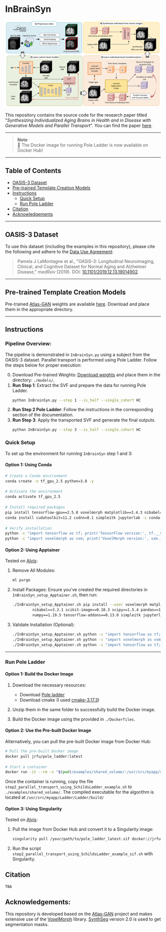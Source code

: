 # InBrainSyn

![Pipeline](./figs/pipeline.png)

This repository contains the source code for the research paper titled "*Synthesizing Individualized Aging Brains in Health and in Disease with Generative Models and Parallel Transport*". You can find the paper [here](xxx).

---

> **Note**  
> 🚀 The Docker image for running Pole Ladder is now available on Docker Hub!

---

## Table of Contents
- [OASIS-3 Dataset](#oasis-3-dataset)
- [Pre-trained Template Creation Models](#pre-trained-template-creation-models)
- [Instructions](#instructions)
  - [Quick Setup](#quick-setup)
  - [Run Pole Ladder](#run-pole-ladder)
- [Citation](#citation)
- [Acknowledgements](#acknowledgements)

---

## OASIS-3 Dataset

To use this dataset (including the examples in this repository), please cite the following and adhere to the [Data Use Agreement](https://www.oasis-brains.org/#access):

> Pamela J LaMontagne et al., "OASIS-3: Longitudinal Neuroimaging, Clinical, and Cognitive Dataset for Normal Aging and Alzheimer Disease," *medRxiv* (2019). DOI: [10.1101/2019.12.13.19014902](https://doi.org/10.1101/2019.12.13.19014902).

---

## Pre-trained Template Creation Models

Pre-trained [Atlas-GAN](https://github.com/neel-dey/Atlas-GAN) weights are available [here](https://github.com/Fjr9516/InBrainSyn/releases/tag/v1.0.0). Download and place them in the appropriate directory.

---

## Instructions

### Pipeline Overview:
The pipeline is demonstrated in `InBrainSyn.py` using a subject from the OASIS-3 dataset. Parallel transport is performed using Pole Ladder. Follow the steps below for proper execution:

0. Download Pre-trained Weights: [Download weights](https://github.com/Fjr9516/InBrainSyn/releases/tag/v1.0.0) and place them in the directory: `./models/`.
1. **Run Step 1**: Extract the SVF and prepare the data for running Pole Ladder.
   ```bash
   python InBrainSyn.py --step 1 --is_half --single_cohort HC
   ```
2. **Run Step 2 Pole Ladder**: Follow the instructions in the corresponding section of the documentation.
3. **Run Step 3**: Apply the transported SVF and generate the final outputs.
   ```bash
   python InBrainSyn.py --step 3 --is_half --single_cohort HC
   ```

### Quick Setup
To set up the environment for running `InBrainSyn` step 1 and 3:

#### Option 1: Using Conda
```bash
# Create a Conda environment
conda create -n tf_gpu_2.5 python=3.8 -y

# Activate the environment
conda activate tf_gpu_2.5

# Install required packages
pip install tensorflow-gpu==2.5.0 voxelmorph matplotlib==3.4.3 nibabel==3.2.1 scikit-image==0.18.3 scipy==1.5.4 pandas==1.2.3 numpy==1.19.5 tensorflow-addons==0.13.0
conda install cudatoolkit=11.2 cudnn=8.1 simpleitk jupyterlab -c conda-forge

# Verify installation
python -c "import tensorflow as tf; print('TensorFlow version:', tf.__version__)"
python -c "import voxelmorph as vxm; print('VoxelMorph version:', vxm.__version__)"
```
#### Option 2: Using Apptainer
Tested on [Alvis](https://www.c3se.chalmers.se/about/Alvis/):

1. Remove All Modules:
   ```bash
   ml purge
   ```

2. Install Packages:
   Ensure you’ve created the required directories in `InBrainSyn_setup_Apptainer.sh`, then run:
   ```bash
   ./InBrainSyn_setup_Apptainer.sh pip install --user voxelmorph matplotlib==3.4.3 \
            nibabel==3.2.1 scikit-image==0.18.3 scipy==1.5.4 pandas==1.2.3 \
            numpy==1.19.5 tensorflow-addons==0.13.0 simpleitk jupyterlab
   ```

3. Validate Installation (Optional):
   ```bash
   ./InBrainSyn_setup_Apptainer.sh python -c "import tensorflow as tf; print('TensorFlow version:', tf.__version__)"
   ./InBrainSyn_setup_Apptainer.sh python -c "import voxelmorph as vxm; print('VoxelMorph version:', vxm.__version__)"
   ./InBrainSyn_setup_Apptainer.sh python -c "import tensorflow as tf; print('GPUs:', tf.config.list_physical_devices('GPU'))"
   ```

---

### Run Pole Ladder

#### Option 1: Build the Docker Image

1. Download the necessary resources:
    - Download [Pole ladder](http://www-sop.inria.fr/teams/asclepios/software/LCClogDemons/Ladder.tar.gz) 
    - Download cmake (I used [cmake-3.17.3](https://cmake.org/files/v3.17/))

2. Unzip them in the same folder to successfully build the Docker image. 

3. Build the Docker image using the provided in `./Dockerfiles`.

#### Option 2: Use the Pre-built Docker Image
Alternatively, you can pull the pre-built Docker image from Docker Hub:

```bash
# Pull the pre-built Docker image
docker pull jrfu/pole_ladder:latest

# Start a container
docker run -it --rm -v "$(pwd)/examples/shared_volume/:/usr/src/myapp/volume/" --name c1_ladder jrfu/pole_ladder:latest
```

Once the container is running, copy the file `step2_parallel_transport_using_SchildsLadder_example.sh` to `./examples/shared_volume/`. The compiled executable for the algorithm is located at `/usr/src/myapp/Ladder/Ladder/build/`

#### Option 3: Using Singularity
Tested on [Alvis](https://www.c3se.chalmers.se/about/Alvis/):

1. Pull the image from Docker Hub and convert it to a Singularity image:
   ```bash
   singularity pull /your/path/to/pole_ladder_latest.sif docker://jrfu/pole_ladder:latest
   ```

2. Run the script `step2_parallel_transport_using_SchildsLadder_example_sif.sh` with Singularity.

## Citation
```
TBA
```

## Acknowledgements:
This repository is developed based on the [Atlas-GAN](https://github.com/neel-dey/Atlas-GAN) project and makes extensive use of the [VoxelMorph](https://github.com/voxelmorph/voxelmorph) library. [SynthSeg](https://github.com/BBillot/SynthSeg) version 2.0 is used to get segmentation masks. 

